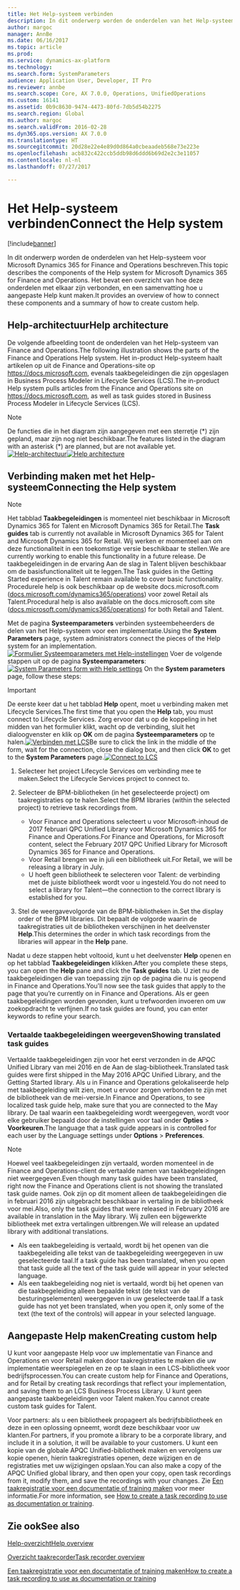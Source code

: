 ```yaml
---
title: Het Help-systeem verbinden
description: In dit onderwerp worden de onderdelen van het Help-systeem voor Microsoft Dynamics 365 for Finance and Operations beschreven en vindt u een overzicht van de wijze waarop u deze verbindt. Daarnaast wordt beknopt aangegeven hoe u aangepaste Help maakt.
author: margoc
manager: AnnBe
ms.date: 06/16/2017
ms.topic: article
ms.prod: 
ms.service: dynamics-ax-platform
ms.technology: 
ms.search.form: SystemParameters
audience: Application User, Developer, IT Pro
ms.reviewer: annbe
ms.search.scope: Core, AX 7.0.0, Operations, UnifiedOperations
ms.custom: 16141
ms.assetid: 0b9c8630-9474-4473-80fd-7db5d54b2275
ms.search.region: Global
ms.author: margoc
ms.search.validFrom: 2016-02-28
ms.dyn365.ops.version: AX 7.0.0
ms.translationtype: HT
ms.sourcegitcommit: 20d28e22e4e89d0d864a0cbeaadeb568e73e223e
ms.openlocfilehash: acb832c422ccb5ddb98d6ddd6b69d2e2c3e11057
ms.contentlocale: nl-nl
ms.lasthandoff: 07/27/2017

---
```


# <a name="connect-the-help-system"></a><span data-ttu-id="1686b-103">Het Help-systeem verbinden</span><span class="sxs-lookup"><span data-stu-id="1686b-103">Connect the Help system</span></span>

[!include[banner](../includes/banner.md)]


<span data-ttu-id="1686b-104">In dit onderwerp worden de onderdelen van het Help-systeem voor Microsoft Dynamics 365 for Finance and Operations beschreven.</span><span class="sxs-lookup"><span data-stu-id="1686b-104">This topic describes the components of the Help system for Microsoft Dynamics 365 for Finance and Operations.</span></span> <span data-ttu-id="1686b-105">Het bevat een overzicht van hoe deze onderdelen met elkaar zijn verbonden, en een samenvatting hoe u aangepaste Help kunt maken.</span><span class="sxs-lookup"><span data-stu-id="1686b-105">It provides an overview of how to connect these components and a summary of how to create custom help.</span></span> 

## <a name="help-architecture"></a><span data-ttu-id="1686b-106">Help-architectuur</span><span class="sxs-lookup"><span data-stu-id="1686b-106">Help architecture</span></span>
<span data-ttu-id="1686b-107">De volgende afbeelding toont de onderdelen van het Help-systeem van Finance and Operations.</span><span class="sxs-lookup"><span data-stu-id="1686b-107">The following illustration shows the parts of the Finance and Operations Help system.</span></span> <span data-ttu-id="1686b-108">Het in-product Help-systeem haalt artikelen op uit de Finance and Operations-site op https://docs.microsoft.com, evenals taakbegeleidingen die zijn opgeslagen in Business Process Modeler in Lifecycle Services (LCS).</span><span class="sxs-lookup"><span data-stu-id="1686b-108">The in-product Help system pulls articles from the Finance and Operations site on https://docs.microsoft.com, as well as task guides stored in Business Process Modeler in Lifecycle Services (LCS).</span></span> 
> [!NOTE]
> <span data-ttu-id="1686b-109">De functies die in het diagram zijn aangegeven met een sterretje (\*) zijn gepland, maar zijn nog niet beschikbaar.</span><span class="sxs-lookup"><span data-stu-id="1686b-109">The features listed in the diagram with an asterisk (\*) are planned, but are not available yet.</span></span> <span data-ttu-id="1686b-110">[![Help-architectuur](./media/help-architecture.png)](./media/help-architecture.png)</span><span class="sxs-lookup"><span data-stu-id="1686b-110">[![Help architecture](./media/help-architecture.png)](./media/help-architecture.png)</span></span>


## <a name="connecting-the-help-system"></a><span data-ttu-id="1686b-111">Verbinding maken met het Help-systeem</span><span class="sxs-lookup"><span data-stu-id="1686b-111">Connecting the Help system</span></span>
> [!NOTE]
> <span data-ttu-id="1686b-112">Het tabblad **Taakbegeleidingen** is momenteel niet beschikbaar in Microsoft Dynamics 365 for Talent en Microsoft Dynamics 365 for Retail.</span><span class="sxs-lookup"><span data-stu-id="1686b-112">The **Task guides** tab is currently not available in Microsoft Dynamics 365 for Talent and Microsoft Dynamics 365 for Retail.</span></span> <span data-ttu-id="1686b-113">Wij werken er momenteel aan om deze functionaliteit in een toekomstige versie beschikbaar te stellen.</span><span class="sxs-lookup"><span data-stu-id="1686b-113">We are currently working to enable this functionality in a future release.</span></span> <span data-ttu-id="1686b-114">De taakbegeleidingen in de ervaring Aan de slag in Talent blijven beschikbaar om de basisfunctionaliteit uit te leggen.</span><span class="sxs-lookup"><span data-stu-id="1686b-114">The Task guides in the Getting Started experience in Talent remain available to cover basic functionality.</span></span> <span data-ttu-id="1686b-115">Procedurele help is ook beschikbaar op de website docs.microsoft.com ([docs.microsoft.com/dynamics365/operations](/dynamics365/unified-operations/fin-and-ops/index)) voor zowel Retail als Talent.</span><span class="sxs-lookup"><span data-stu-id="1686b-115">Procedural help is also available on the docs.microsoft.com site ([docs.microsoft.com/dynamics365/operations](/dynamics365/unified-operations/fin-and-ops/index)) for both Retail and Talent.</span></span>
 

<span data-ttu-id="1686b-116">Met de pagina **Systeemparameters** verbinden systeembeheerders de delen van het Help-systeem voor een implementatie.</span><span class="sxs-lookup"><span data-stu-id="1686b-116">Using the **System Parameters** page, system administrators connect the pieces of the Help system for an implementation.</span></span> <span data-ttu-id="1686b-117">[![Formulier Systeemparameters met Help-instellingen](./media/system-parameters_ops-1024x437.png)](./media/system-parameters_ops.png) Voer de volgende stappen uit op de pagina **Systeemparameters**:</span><span class="sxs-lookup"><span data-stu-id="1686b-117">[![System Parameters form with Help settings](./media/system-parameters_ops-1024x437.png)](./media/system-parameters_ops.png) On the **System parameters** page, follow these steps:</span></span>

> [!IMPORTANT]
> <span data-ttu-id="1686b-118">De eerste keer dat u het tabblad **Help** opent, moet u verbinding maken met Lifecycle Services.</span><span class="sxs-lookup"><span data-stu-id="1686b-118">The first time that you open the **Help** tab, you must connect to Lifecycle Services.</span></span> <span data-ttu-id="1686b-119">Zorg ervoor dat u op de koppeling in het midden van het formulier klikt, wacht op de verbinding, sluit het dialoogvenster en klik op **OK** om de pagina **Systeemparameters** op te halen.[![Verbinden met LCS](./media/connect-to-lcs-crop-1024x365.png "Connect to LCS")](./media/connect-to-lcs-crop.png)</span><span class="sxs-lookup"><span data-stu-id="1686b-119">Be sure to click the link in the middle of the form, wait for the connection, close the dialog box, and then click **OK** to get to the **System Parameters** page.[![Connect to LCS](./media/connect-to-lcs-crop-1024x365.png "Connect to LCS")](./media/connect-to-lcs-crop.png)</span></span>

1.  <span data-ttu-id="1686b-120">Selecteer het project Lifecycle Services om verbinding mee te maken.</span><span class="sxs-lookup"><span data-stu-id="1686b-120">Select the Lifecycle Services project to connect to.</span></span>
2.  <span data-ttu-id="1686b-121">Selecteer de BPM-bibliotheken (in het geselecteerde project) om taakregistraties op te halen.</span><span class="sxs-lookup"><span data-stu-id="1686b-121">Select the BPM libraries (within the selected project) to retrieve task recordings from.</span></span>
    - <span data-ttu-id="1686b-122">Voor Finance and Operations selecteert u voor Microsoft-inhoud de 2017 februari QPC Unified Library voor Microsoft Dynamics 365 for Finance and Operations.</span><span class="sxs-lookup"><span data-stu-id="1686b-122">For Finance and Operations, for Microsoft content, select the February 2017 QPC Unified Library for Microsoft Dynamics 365 for Finance and Operations.</span></span> 
    - <span data-ttu-id="1686b-123">Voor Retail brengen we in juli een bibliotheek uit.</span><span class="sxs-lookup"><span data-stu-id="1686b-123">For Retail, we will be releasing a library in July.</span></span> 
    - <span data-ttu-id="1686b-124">U hoeft geen bibliotheek te selecteren voor Talent: de verbinding met de juiste bibliotheek wordt voor u ingesteld.</span><span class="sxs-lookup"><span data-stu-id="1686b-124">You do not need to select a library for Talent—the connection to the correct library is established for you.</span></span> 

3.  <span data-ttu-id="1686b-125">Stel de weergavevolgorde van de BPM-bibliotheken in.</span><span class="sxs-lookup"><span data-stu-id="1686b-125">Set the display order of the BPM libraries.</span></span> <span data-ttu-id="1686b-126">Dit bepaalt de volgorde waarin de taakregistraties uit de bibliotheken verschijnen in het deelvenster **Help**.</span><span class="sxs-lookup"><span data-stu-id="1686b-126">This determines the order in which task recordings from the libraries will appear in the **Help** pane.</span></span>

<span data-ttu-id="1686b-127">Nadat u deze stappen hebt voltooid, kunt u het deelvenster **Help** openen en op het tabblad **Taakbegeleidingen** klikken.</span><span class="sxs-lookup"><span data-stu-id="1686b-127">After you complete these steps, you can open the **Help** pane and click the **Task guides** tab.</span></span> <span data-ttu-id="1686b-128">U ziet nu de taakbegeleidingen die van toepassing zijn op de pagina die nu is geopend in Finance and Operations.</span><span class="sxs-lookup"><span data-stu-id="1686b-128">You'll now see the task guides that apply to the page that you’re currently on in Finance and Operations.</span></span> <span data-ttu-id="1686b-129">Als er geen taakbegeleidingen worden gevonden, kunt u trefwoorden invoeren om uw zoekopdracht te verfijnen.</span><span class="sxs-lookup"><span data-stu-id="1686b-129">If no task guides are found, you can enter keywords to refine your search.</span></span>

### <a name="showing-translated-task-guides"></a><span data-ttu-id="1686b-130">Vertaalde taakbegeleidingen weergeven</span><span class="sxs-lookup"><span data-stu-id="1686b-130">Showing translated task guides</span></span>

<span data-ttu-id="1686b-131">Vertaalde taakbegeleidingen zijn voor het eerst verzonden in de APQC Unified Library van mei 2016 en de Aan de slag-bibliotheek.</span><span class="sxs-lookup"><span data-stu-id="1686b-131">Translated task guides were first shipped in the May 2016 APQC Unified Library, and the Getting Started library.</span></span> <span data-ttu-id="1686b-132">Als u in Finance and Operations gelokaliseerde help met taakbegeleiding wilt zien, moet u ervoor zorgen verbonden te zijn met de bibliotheek van de mei-versie.</span><span class="sxs-lookup"><span data-stu-id="1686b-132">In Finance and Operations, to see localized task guide help, make sure that you are connected to the May library.</span></span> <span data-ttu-id="1686b-133">De taal waarin een taakbegeleiding wordt weergegeven, wordt voor elke gebruiker bepaald door de instellingen voor taal onder **Opties** &gt; **Voorkeuren**.</span><span class="sxs-lookup"><span data-stu-id="1686b-133">The language that a task guide appears in is controlled for each user by the Language settings under **Options** &gt; **Preferences**.</span></span> 

> [!NOTE]
> <span data-ttu-id="1686b-134">Hoewel veel taakbegeleidingen zijn vertaald, worden momenteel in de Finance and Operations-client de vertaalde namen van taakbegeleidingen niet weergegeven.</span><span class="sxs-lookup"><span data-stu-id="1686b-134">Even though many task guides have been translated, right now the Finance and Operations client is not showing the translated task guide names.</span></span> <span data-ttu-id="1686b-135">Ook zijn op dit moment alleen de taakbegeleidingen die in februari 2016 zijn uitgebracht beschikbaar in vertaling in de bibliotheek voor mei.</span><span class="sxs-lookup"><span data-stu-id="1686b-135">Also, only the task guides that were released in February 2016 are available in translation in the May library.</span></span> <span data-ttu-id="1686b-136">Wij zullen een bijgewerkte bibliotheek met extra vertalingen uitbrengen.</span><span class="sxs-lookup"><span data-stu-id="1686b-136">We will release an updated library with additional translations.</span></span>
> -   <span data-ttu-id="1686b-137">Als een taakbegeleiding is vertaald, wordt bij het openen van die taakbegeleiding alle tekst van de taakbegeleiding weergegeven in uw geselecteerde taal.</span><span class="sxs-lookup"><span data-stu-id="1686b-137">If a task guide has been translated, when you open that task guide all the text of the task guide will appear in your selected language.</span></span>
> -   <span data-ttu-id="1686b-138">Als een taakbegeleiding nog niet is vertaald, wordt bij het openen van die taakbegeleiding alleen bepaalde tekst (de tekst van de besturingselementen) weergegeven in uw geselecteerde taal.</span><span class="sxs-lookup"><span data-stu-id="1686b-138">If a task guide has not yet been translated, when you open it, only some of the text (the text of the controls) will appear in your selected language.</span></span>

## <a name="creating-custom-help"></a><span data-ttu-id="1686b-139">Aangepaste Help maken</span><span class="sxs-lookup"><span data-stu-id="1686b-139">Creating custom help</span></span>
<span data-ttu-id="1686b-140">U kunt voor aangepaste Help voor uw implementatie van Finance and Operations en voor Retail maken door taakregistraties te maken die uw implementatie weerspiegelen en ze op te slaan in een LCS-bibliotheek voor bedrijfsprocessen.</span><span class="sxs-lookup"><span data-stu-id="1686b-140">You can create custom help for Finance and Operations, and for Retail by creating task recordings that reflect your implementation, and saving them to an LCS Business Process Library.</span></span> <span data-ttu-id="1686b-141">U kunt geen aangepaste taakbegeleidingen voor Talent maken.</span><span class="sxs-lookup"><span data-stu-id="1686b-141">You cannot create custom task guides for Talent.</span></span> 

<span data-ttu-id="1686b-142">Voor partners: als u een bibliotheek propageert als bedrijfsbibliotheek en deze in een oplossing opneemt, wordt deze beschikbaar voor uw klanten.</span><span class="sxs-lookup"><span data-stu-id="1686b-142">For partners, if you promote a library to be a corporate library, and include it in a solution, it will be available to your customers.</span></span> <span data-ttu-id="1686b-143">U kunt een kopie van de globale APQC Unified-bibliotheek maken en vervolgens uw kopie openen, hierin taakregistraties openen, deze wijzigen en de registraties met uw wijzigingen opslaan.</span><span class="sxs-lookup"><span data-stu-id="1686b-143">You can also make a copy of the APQC Unified global library, and then open your copy, open task recordings from it, modify them, and save the recordings with your changes.</span></span> <span data-ttu-id="1686b-144">Zie [Een taakregistratie voor een documentatie of training maken](../user-interface/task-recorder.md) voor meer informatie.</span><span class="sxs-lookup"><span data-stu-id="1686b-144">For more information, see [How to create a task recording to use as documentation or training](../user-interface/task-recorder.md).</span></span>

<a name="see-also"></a><span data-ttu-id="1686b-145">Zie ook</span><span class="sxs-lookup"><span data-stu-id="1686b-145">See also</span></span>
--------

[<span data-ttu-id="1686b-146">Help-overzicht</span><span class="sxs-lookup"><span data-stu-id="1686b-146">Help overview</span></span>](help-overview.md)

[<span data-ttu-id="1686b-147">Overzicht taakrecorder</span><span class="sxs-lookup"><span data-stu-id="1686b-147">Task recorder overview</span></span>](../user-interface/task-recorder.md)

[<span data-ttu-id="1686b-148">Een taakregistratie voor een documentatie of training maken</span><span class="sxs-lookup"><span data-stu-id="1686b-148">How to create a task recording to use as documentation or training</span></span>](../user-interface/task-recorder-training-docs.md)





